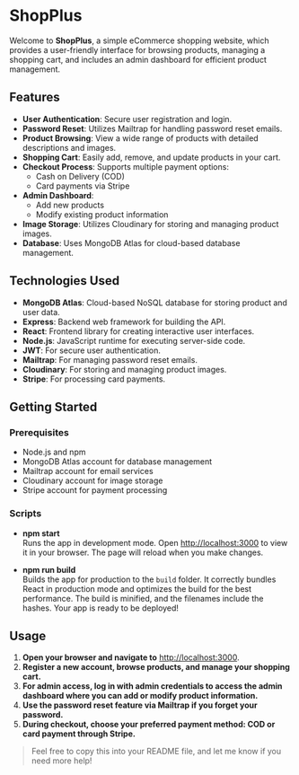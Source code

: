 # ShopPlus

Welcome to **ShopPlus**, a simple eCommerce shopping website, which provides a user-friendly interface for browsing products, managing a shopping cart, and includes an admin dashboard for efficient product management.

## Features

- **User Authentication**: Secure user registration and login.
- **Password Reset**: Utilizes Mailtrap for handling password reset emails.
- **Product Browsing**: View a wide range of products with detailed descriptions and images.
- **Shopping Cart**: Easily add, remove, and update products in your cart.
- **Checkout Process**: Supports multiple payment options:
  - Cash on Delivery (COD)
  - Card payments via Stripe
- **Admin Dashboard**:
  - Add new products
  - Modify existing product information
- **Image Storage**: Utilizes Cloudinary for storing and managing product images.
- **Database**: Uses MongoDB Atlas for cloud-based database management.

## Technologies Used

- **MongoDB Atlas**: Cloud-based NoSQL database for storing product and user data.
- **Express**: Backend web framework for building the API.
- **React**: Frontend library for creating interactive user interfaces.
- **Node.js**: JavaScript runtime for executing server-side code.
- **JWT**: For secure user authentication.
- **Mailtrap**: For managing password reset emails.
- **Cloudinary**: For storing and managing product images.
- **Stripe**: For processing card payments.

## Getting Started

### Prerequisites

- Node.js and npm
- MongoDB Atlas account for database management
- Mailtrap account for email services
- Cloudinary account for image storage
- Stripe account for payment processing

### Scripts

- **npm start**  
  Runs the app in development mode. Open [http://localhost:3000](http://localhost:3000) to view it in your browser. The page will reload when you make changes.

- **npm run build**  
  Builds the app for production to the `build` folder. It correctly bundles React in production mode and optimizes the build for the best performance. The build is minified, and the filenames include the hashes. Your app is ready to be deployed!

## Usage

1. **Open your browser and navigate to** [http://localhost:3000](http://localhost:3000).
2. **Register a new account, browse products, and manage your shopping cart.**
3. **For admin access, log in with admin credentials to access the admin dashboard where you can add or modify product information.**
4. **Use the password reset feature via Mailtrap if you forget your password.**
5. **During checkout, choose your preferred payment method: COD or card payment through Stripe.**

> Feel free to copy this into your README file, and let me know if you need more help!
